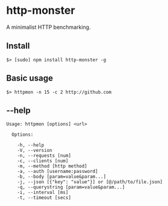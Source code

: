 # http-monster

A minimalist HTTP benchmarking.

## Install

    $> [sudo] npm install http-monster -g

## Basic usage

    $> httpmon -n 15 -c 2 http://github.com

## --help

    Usage: httpmon [options] <url>

      Options:

        -h, --help
        -V, --version
        -n, --requests [num]
        -c, --clients [num]
        -m, --method [http method]
        -a, --auth [username:password]
        -b, --body [param=value&param...]
        -j, --json [{"key": "value"}] or [@/path/to/file.json]
        -q, --querystring [param=value&param...]
        -i, --interval [ms]
        -t, --timeout [secs]